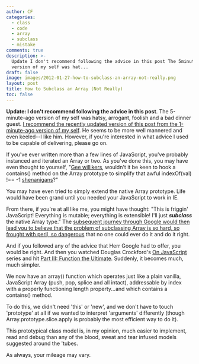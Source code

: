 ```yaml
---
author: CF
categories:
  - class
  - code
  - array
  - subclass
  - mistake
comments: true
description: >-
  Update I don't recommend following the advice in this post The 5minuteago
  version of my self was hat...
draft: false
image: images/2012-01-27-how-to-subclass-an-array-not-really.png
layout: post
title: How to Subclass an Array (Not Really)
toc: false
---
```

    
**Update: I don't recommend following the advice in this post**. The 5-minute-ago version of my self was hatsy, arrogant, foolish and a bad dinner guest. [I recommend the recently updated version of this post from the 1-minute-ago version of my self](http://hiking.luddites.me/2013/03/revisiting-how-to-subclass-array-really.html). He seems to be more well mannered and even keeled--I like him. However, if you're interested in what advice I used to be capable of delivering, please go on.    
    
If you've ever written more than a few lines of JavaScript, you've probably instanced and iterated an Array or two. As you've done this, you may have even thought to yourself, "[Gee willikers](http://answers.yahoo.com/question/index?qid=20080921002559AAcxT82), wouldn't it be keen to hook a contains() method on the Array prototype to simplify that awful indexOf(val) !== -1 [shenanigans](http://en.wikipedia.org/wiki/Shenanigans)?"    
    
You may have even tried to simply extend the native Array prototype. Life would have been grand until you needed your JavaScript to work in IE.    
    
From there, if you're at all like me, you might have thought: "This is friggin' JavaScript! Everything is mutable; everything is extensible! I'll just **_subclass_** the native Array type." The [subsequent journey through Google would then lead you to believe that the problem of subclassing Array is so hard, so frought with peril, so dangerous](https://www.google.com/webhp?sourceid=chrome-instant&ie=UTF-8&ion=1#sclient=psy-ab&hl=en&qscrl=1&site=webhp&source=hp&q=subclass%20array%20javascript&pbx=1&oq=&aq=&aqi=&aql=&gs_sm=&gs_upl=&qscrl=1&bav=on.2,or.r_gc.r_pw.r_cp.,cf.osb&fp=c5f41959aba83848&ion=1&biw=1628&bih=965&ion=1&pf=p&pdl=500) that no one could ever do it and do it right.    
    
And if you followed any of the advice that Herr Google had to offer, you would be right. And then you watched Douglas Crockford's [On JavaScript](http://www.yuiblog.com/crockford/) series and hit [Part III: Function the Ultimate](http://www.youtube.com/watch?v=ya4UHuXNygM&feature=related). Suddenly, it becomes much, much simpler.    
    
We now have an array() function which operates just like a plain vanilla, JavaScript Array (push, pop, splice and all intact), addressable by index with a properly functioning length property...and which contains a contains() method.    
    
To do this, we didn't need 'this' or 'new', and we don't have to touch 'prototype' at all if we wanted to interpret 'arguments' differently (though Array.prototype.slice.apply is probably the most efficient way to do it).    
    
This prototypical class model is, in my opinion, much easier to implement, read and debug than any of the blood, sweat and tear infused models suggested around the 'tubes.    
    
As always, your mileage may vary.    
